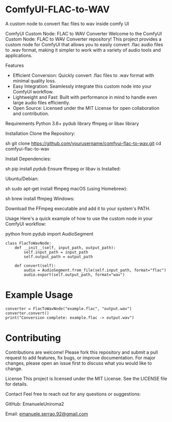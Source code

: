 # ComfyUI-FLAC-to-WAV
A custom node to convert flac files to wav inside comfy UI

ComfyUI Custom Node: FLAC to WAV Converter
Welcome to the ComfyUI Custom Node: FLAC to WAV Converter repository! This project provides a custom node for ComfyUI that allows you to easily convert .flac audio files to .wav format, making it simpler to work with a variety of audio tools and applications.

Features
- Efficient Conversion: Quickly convert .flac files to .wav format with minimal quality loss.
- Easy Integration: Seamlessly integrate this custom node into your ComfyUI workflow.
- Lightweight and Fast: Built with performance in mind to handle even large audio files efficiently.
- Open Source: Licensed under the MIT License for open collaboration and contribution.

Requirements
Python 3.6+
pydub library
ffmpeg or libav library

Installation
Clone the Repository:

sh
git clone https://github.com/yourusername/comfyui-flac-to-wav.git
cd comfyui-flac-to-wav

Install Dependencies:

sh
pip install pydub
Ensure ffmpeg or libav is Installed:

Ubuntu/Debian:

sh
sudo apt-get install ffmpeg
macOS (using Homebrew):

sh
brew install ffmpeg
Windows:

Download the FFmpeg executable and add it to your system's PATH.

Usage
Here's a quick example of how to use the custom node in your ComfyUI workflow:

python
from pydub import AudioSegment
```
class FlacToWavNode:
    def __init__(self, input_path, output_path):
        self.input_path = input_path
        self.output_path = output_path

    def convert(self):
        audio = AudioSegment.from_file(self.input_path, format="flac")
        audio.export(self.output_path, format="wav")
```

# Example Usage

```
converter = FlacToWavNode("example.flac", "output.wav")
converter.convert()
print("Conversion complete: example.flac -> output.wav")
```

# Contributing
Contributions are welcome! Please fork this repository and submit a pull request to add features, fix bugs, or improve documentation. For major changes, please open an issue first to discuss what you would like to change.

License
This project is licensed under the MIT License. See the LICENSE file for details.

Contact
Feel free to reach out for any questions or suggestions:

GitHub: EmanueleUniroma2

Email: emanuele.serrao.92@gmail.com
